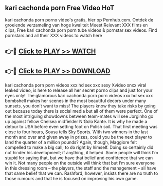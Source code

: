 ## kari cachonda porn Free Video HoT 

kari cachonda porn porno video's gratis, hier op Pornhub.com. Ontdek de groeiende verzameling van hoge kwaliteit Meest Relevant XXX films en clips,
Free kari cachonda porn porn tube videos & pornstar sex videos. Find pornstars and all their XXX videos to watch here


## 👉🔴 [Click to PLAY >> WATCH](http://us.freeplayer.one?title=kari_cachonda_porn&ref=16D)

## 👉🔴 [Click to PLAY >> DOWNLOAD](http://us.freeplayer.one?title=kari_cachonda_porn&ref=16D)


kari cachonda porn porn videos xxx hd sex xxx sexy Xvideo xnxx viral leaked video, is here to release all her secret porno clips and just for your eyes only! The glamorous kari cachonda porn porn videos xxx hd sex xxx bombshell makes her scenes in the most beautiful decors under many sunsets, you don't want to miss! The players know they take risks by going out because today there is social media but all of them were perfect. One of the most intriguing showdowns between team-mates will see Jorginho go up against fellow Chelsea midfielder N'Golo Kante. It is why he made a detour to USA before even setting foot on Polish soil. That first meeting was close to four hours, Sousa tells Sky Sports. With two winners in the last month and over and given away in prizes, could you be the next player to land the quarter of a million pounds? Again, though, Maggiore felt compelled to make a big call; to do right by himself. Doing so certainly did not hinder his development; if anything, it helped. Some people will think I’m stupid for saying that, but we have that belief and confidence that we can win it. Not many people on the outside will think that but I’m sure everyone in this dressing room – the players, the staff and the management – all have that same belief that we can. Rashford, however, insists there are no truth to those rumours and that he is focused on improving his own game.
